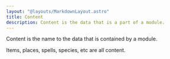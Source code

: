 ```yaml
---
layout: "@layouts/MarkdownLayout.astro"
title: Content
description: Content is the data that is a part of a module.
---
```

Content is the name to the data that is contained by a module.

Items, places, spells, species, etc are all content.